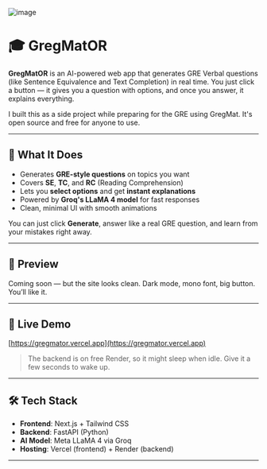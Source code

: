![image](https://github.com/user-attachments/assets/1a4ed76c-46ea-4af0-b750-f94f58ec71b0)

# 🎓 GregMatOR

**GregMatOR** is an AI-powered web app that generates GRE Verbal questions (like Sentence Equivalence and Text Completion) in real time. You just click a button — it gives you a question with options, and once you answer, it explains everything.

I built this as a side project while preparing for the GRE using GregMat. It's open source and free for anyone to use.

---

## 🧠 What It Does

- Generates **GRE-style questions** on topics you want
- Covers **SE**, **TC**, and **RC** (Reading Comprehension)
- Lets you **select options** and get **instant explanations**
- Powered by **Groq's LLaMA 4 model** for fast responses
- Clean, minimal UI with smooth animations

You can just click **Generate**, answer like a real GRE question, and learn from your mistakes right away.

---

## 📸 Preview

Coming soon — but the site looks clean. Dark mode, mono font, big button. You’ll like it.

---

## 🚀 Live Demo

[https://gregmator.vercel.app](https://gregmator.vercel.app)  
> The backend is on free Render, so it might sleep when idle. Give it a few seconds to wake up.

---

## 🛠 Tech Stack

- **Frontend**: Next.js + Tailwind CSS
- **Backend**: FastAPI (Python)
- **AI Model**: Meta LLaMA 4 via Groq
- **Hosting**: Vercel (frontend) + Render (backend)

---
